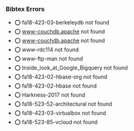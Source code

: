 ### Bibtex Errors


* :o:  fa18-423-03-berkeleydb not found
* :o:  www-couchdb.apache not found
* :o:  www-couchdb.apache not found
* :o:  www-rdc114 not found
* :o:  www-ftp-man not found
* :o:  Inside_look_at_Google_Bigquery not found
* :o:  fa18-423-02-hbase-org not found
* :o:  fa18-423-02-hbase not found
* :o:  Harkness-2017 not found
* :o:  fa18-523-52-architectural not found
* :o:  fa18-423-03-virtualbox not found
* :o:  fa18-523-85-vcloud not found



